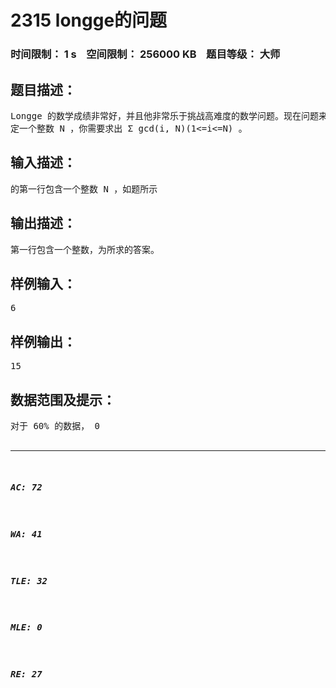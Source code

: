 # 2315 longge的问题   
### 时间限制： 1 s&nbsp;&nbsp;&nbsp;&nbsp;空间限制： 256000 KB&nbsp;&nbsp;&nbsp;&nbsp;题目等级： 大师  
## 题目描述：  

<pre>
Longge 的数学成绩非常好，并且他非常乐于挑战高难度的数学问题。现在问题来了：  
定一个整数 N ，你需要求出 Σ gcd(i, N)(1<=i<=N) 。
</pre>
  
  
## 输入描述：  

<pre>
的第一行包含一个整数 N ，如题所示
</pre>
  
  
## 输出描述：  

<pre>
第一行包含一个整数，为所求的答案。
</pre>
  
  
## 样例输入：  

<pre>
6
</pre>
  
  
## 样例输出：  

<pre>
15
</pre>
  
  
## 数据范围及提示：  

<pre>
对于 60% 的数据， 0<N<=2^16 。  
对于 100% 的数据， 0<N<=2^32 。
</pre>
  
  
***  

##### AC: 72  
##### WA: 41  
##### TLE: 32  
##### MLE: 0  
##### RE: 27  
